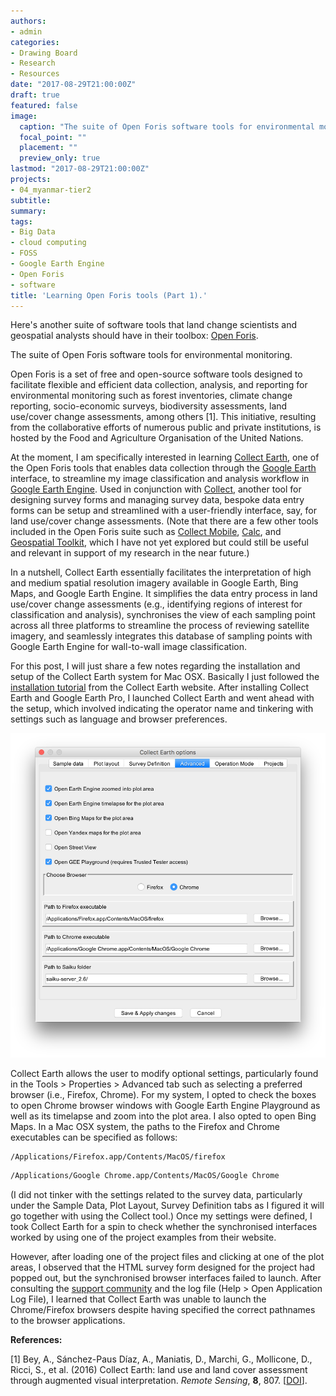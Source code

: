 ```yaml
---
authors:
- admin
categories:
- Drawing Board
- Research
- Resources
date: "2017-08-29T21:00:00Z"
draft: true
featured: false
image:
  caption: "The suite of Open Foris software tools for environmental monitoring."
  focal_point: ""
  placement: ""
  preview_only: true
lastmod: "2017-08-29T21:00:00Z"
projects:
- 04_myanmar-tier2
subtitle:
summary:
tags:
- Big Data
- cloud computing
- FOSS
- Google Earth Engine
- Open Foris
- software
title: 'Learning Open Foris tools (Part 1).'
---
```

Here's another suite of software tools that land change scientists and geospatial analysts should have in their toolbox: [Open Foris](http://www.openforis.org/home.html).

The suite of Open Foris software tools for environmental monitoring.

Open Foris is a set of free and open-source software tools designed to facilitate flexible and efficient data collection, analysis, and reporting for environmental monitoring such as forest inventories, climate change reporting, socio-economic surveys, biodiversity assessments, land use/cover change assessments, among others [1]. This initiative, resulting from the collaborative efforts of numerous public and private institutions, is hosted by the Food and Agriculture Organisation of the United Nations.

At the moment, I am specifically interested in learning [Collect Earth](http://www.openforis.org/tools/collect-earth.html), one of the Open Foris tools that enables data collection through the [Google Earth](https://www.google.com/earth/) interface, to streamline my image classification and analysis workflow in [Google Earth Engine](http://www.openforis.org/tools/collect-earth.html). Used in conjunction with [Collect](http://www.openforis.org/tools/collect.html), another tool for designing survey forms and managing survey data, bespoke data entry forms can be setup and streamlined with a user-friendly interface, say, for land use/cover change assessments. (Note that there are a few other tools included in the Open Foris suite such as [Collect Mobile](http://www.openforis.org/tools/collect-mobile.html), [Calc](http://www.openforis.org/tools/calc.html), and [Geospatial Toolkit](http://www.openforis.org/tools/geospatial-toolkit.html), which I have not yet explored but could still be useful and relevant in support of my research in the near future.)

In a nutshell, Collect Earth essentially facilitates the interpretation of high and medium spatial resolution imagery available in Google Earth, Bing Maps, and Google Earth Engine. It simplifies the data entry process in land use/cover change assessments (e.g., identifying regions of interest for classification and analysis), synchronises the view of each sampling point across all three platforms to streamline the process of reviewing satellite imagery, and seamlessly integrates this database of sampling points with Google Earth Engine for wall-to-wall image classification.

For this post, I will just share a few notes regarding the installation and setup of the Collect Earth system for Mac OSX. Basically I just followed the [installation tutorial](http://www.openforis.org/tools/collect-earth/tutorials/installation.html) from the Collect Earth website. After installing Collect Earth and Google Earth Pro, I launched Collect Earth and went ahead with the setup, which involved indicating the operator name and tinkering with settings such as language and browser preferences.

![png](./mac-osx-dialog-box.png "The suite of Open Foris software tools for environmental monitoring.")

Collect Earth allows the user to modify optional settings, particularly found in the Tools > Properties > Advanced tab such as selecting a preferred browser (i.e., Firefox, Chrome). For my system, I opted to check the boxes to open Chrome browser windows with Google Earth Engine Playground as well as its timelapse and zoom into the plot area. I also opted to open Bing Maps. In a Mac OSX system, the paths to the Firefox and Chrome executables can be specified as follows:
```bash
/Applications/Firefox.app/Contents/MacOS/firefox
```
```bash
/Applications/Google Chrome.app/Contents/MacOS/Google Chrome
```
(I did not tinker with the settings related to the survey data, particularly under the Sample Data, Plot Layout, Survey Definition tabs as I figured it will go together with using the Collect tool.) Once my settings were defined, I took Collect Earth for a spin to check whether the synchronised interfaces worked by using one of the project examples from their website.

However, after loading one of the project files and clicking at one of the plot areas, I observed that the HTML survey form designed for the project had popped out, but the synchronised browser interfaces failed to launch. After consulting the [support community](http://www.openforis.org/support) and the log file (Help > Open Application Log File), I learned that Collect Earth was unable to launch the Chrome/Firefox browsers despite having specified the correct pathnames to the browser applications.

**References:**

[1] Bey, A., Sánchez-Paus Díaz, A., Maniatis, D., Marchi, G., Mollicone, D., Ricci, S., et al. (2016) Collect Earth: land use and land cover assessment through augmented visual interpretation. *Remote Sensing*, **8**, 807. [[DOI](https://dx.doi.org/10.3390/rs8100807)].

